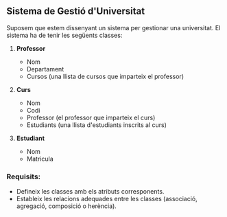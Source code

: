 ## Sistema de Gestió d'Universitat

Suposem que estem dissenyant un sistema per gestionar una universitat. El sistema ha de tenir les següents classes:

1. **Professor**
    - Nom
    - Departament
    - Cursos (una llista de cursos que imparteix el professor)

2. **Curs**
    - Nom
    - Codi
    - Professor (el professor que imparteix el curs)
    - Estudiants (una llista d'estudiants inscrits al curs)

3. **Estudiant**
    - Nom
    - Matricula

### Requisits:

- Defineix les classes amb els atributs corresponents.
- Estableix les relacions adequades entre les classes (associació, agregació, composició o herència).
